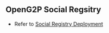 ## OpenG2P Social Regsitry

- Refer to [Social Registry Deployment](https://docs.openg2p.org/deployment/openg2p-modules-deployment/social-registry-deployment)
